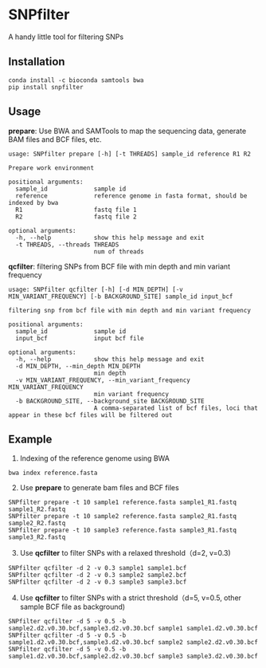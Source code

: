 # SNPfilter
A handy little tool for filtering SNPs

## Installation
```
conda install -c bioconda samtools bwa
pip install snpfilter
```

## Usage

**prepare**: Use BWA and SAMTools to map the sequencing data, generate BAM files and BCF files, etc.

```
usage: SNPfilter prepare [-h] [-t THREADS] sample_id reference R1 R2

Prepare work environment

positional arguments:
  sample_id             sample id
  reference             reference genome in fasta format, should be indexed by bwa
  R1                    fastq file 1
  R2                    fastq file 2

optional arguments:
  -h, --help            show this help message and exit
  -t THREADS, --threads THREADS
                        num of threads
```

**qcfilter**: filtering SNPs from BCF file with min depth and min variant frequency

```
usage: SNPfilter qcfilter [-h] [-d MIN_DEPTH] [-v MIN_VARIANT_FREQUENCY] [-b BACKGROUND_SITE] sample_id input_bcf

filtering snp from bcf file with min depth and min variant frequency

positional arguments:
  sample_id             sample id
  input_bcf             input bcf file

optional arguments:
  -h, --help            show this help message and exit
  -d MIN_DEPTH, --min_depth MIN_DEPTH
                        min depth
  -v MIN_VARIANT_FREQUENCY, --min_variant_frequency MIN_VARIANT_FREQUENCY
                        min variant frequency
  -b BACKGROUND_SITE, --background_site BACKGROUND_SITE
                        A comma-separated list of bcf files, loci that appear in these bcf files will be filtered out
```

## Example
1. Indexing of the reference genome using BWA
```
bwa index reference.fasta
```

2. Use **prepare** to generate bam files and BCF files
```
SNPfilter prepare -t 10 sample1 reference.fasta sample1_R1.fastq sample1_R2.fastq
SNPfilter prepare -t 10 sample2 reference.fasta sample2_R1.fastq sample2_R2.fastq
SNPfilter prepare -t 10 sample3 reference.fasta sample3_R1.fastq sample3_R2.fastq
```

3. Use **qcfilter** to filter SNPs with a relaxed threshold（d=2, v=0.3)
```
SNPfilter qcfilter -d 2 -v 0.3 sample1 sample1.bcf
SNPfilter qcfilter -d 2 -v 0.3 sample2 sample2.bcf
SNPfilter qcfilter -d 2 -v 0.3 sample3 sample3.bcf
```

4. Use **qcfilter** to filter SNPs with a strict threshold（d=5, v=0.5, other sample BCF file as background)
```
SNPfilter qcfilter -d 5 -v 0.5 -b sample2.d2.v0.30.bcf,sample3.d2.v0.30.bcf sample1 sample1.d2.v0.30.bcf
SNPfilter qcfilter -d 5 -v 0.5 -b sample1.d2.v0.30.bcf,sample3.d2.v0.30.bcf sample2 sample2.d2.v0.30.bcf
SNPfilter qcfilter -d 5 -v 0.5 -b sample1.d2.v0.30.bcf,sample2.d2.v0.30.bcf sample3 sample3.d2.v0.30.bcf
```
